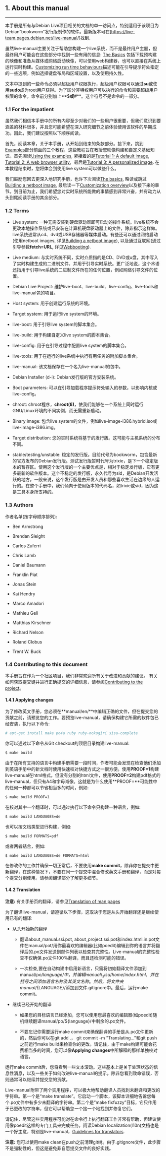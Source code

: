 
## 1. About this manual
--------

本手册是所有与Debian Live项目相关的文档的单一访问点，特别适用于该项目为Debian“bookworm”发行版制作的软件。最新版本可在[https://live-team.pages.debian.net/live-manual/]找到.

虽然live-manual主要关注于帮助您构建一个live系统，而不是最终用户主题，但最终用户可能会在这些部分中找到一些有用的信息: [The Basics](4.The_basics.md) 包括下载预构建的映像和准备从媒体或网络启动映像，可以使用web构建器，也可以直接在系统上运行实时构建。[Customizing run time behaviours](10.Customizing_run_time_behaviours.md)描述可能在引导提示符处指定的一些选项，例如选择键盘布局和区域设置，以及使用持久性。

文本中提到的一些命令必须以超级用户权限执行，超级用户权限可以通过**su**或使用**sudo**成为root用户获得。为了区分非特权用户可以执行的命令和需要超级用户权限的命令，命令前分别加上**$**或**#**。这个符号不是命令的一部分。


### 1.1 For the impatient

虽然我们相信本手册中的所有内容至少对我们的一些用户很重要，但我们意识到要涵盖的材料很多，并且您可能希望在深入研究细节之前体验使用该软件的早期成功。因此，我们建议按照以下顺序阅读。

首先，阅读本章，关于本手册，从开始到结束的条款部分。接下来，跳到[Examples](16.Examples.md)部分前面的三个教程，这些教程旨在教授您映像构建和自定义基础知识。首先阅读[Using the examples](16.Examples.md#161-using-the-examples), 紧接着的是[Tutorial 1: A default image](16.Examples.md#162-tutorial-1-a-default-image), [Tutorial 2: A web browser utility](16.Examples.md#163-tutorial-2-a-web-browser-utility)，最后是[Tutorial 3: A personalized image](16.Examples.md#164-tutorial-3-a-personalized-image). 在本教程结束时，您将体会到使用live system可以做些什么。

我们鼓励您回去更深入地研究手册，也许下次阅读[The basics](4.The_basics.md), 略读或跳过[Building a netboot image](4.The_basics.md#46-building-a-netboot-image), 最后读一下[Customization overview](7.Customization_overview.md)以及接下来的章节。到目前为止，我们希望您对实时系统所能做的事情感到非常兴奋，并有动力从头到尾阅读手册的其余部分。

### 1.2 Terms

- Live system: 一种无需安装到硬盘驱动器即可启动的操作系统。live系统不会更改本地操作系统或已安装在计算机硬盘驱动器上的文件，除非指示这样做。live系统通常从cd、dvd或USB存储器等媒体启动。有些还可以通过网络启动(使用netboot images, 详见[Building a netboot image](4.The_basics.md#46-building-a-netboot-image)), 以及通过互联网(通过引导参数**fetch=URL**, 详见[Webbooting](4.The_basics.md#47-webbooting)).

- Live medium: 与实时系统不同，实时介质指的是CD、DVD或u盘，其中写入了实时构建生成的二进制文件，并用于引导实时系统。更广泛地说，这个术语还指用于引导live系统的二进制文件所在的任何位置，例如网络引导文件的位置。

- Debian Live Project: 维护live-boot、live-build、live-config、live-tools和live-manual包的项目。

- Host system: 用于创建运行系统的环境。

- Target system: 用于运行live system的环境。

- live-boot: 用于引导live system的脚本集合。

- live-build: 用于构建自定义live system的脚本集合。

- live-config: 用于在引导过程中配置live system的脚本集合。

- live-tools: 用于在运行的live系统中执行有用任务的附加脚本集合。

- live-manual: 该文档保存在一个名为live-manual的包中。

- Debian Installer (d-i): Debian发行版的官方安装系统。

- Boot parameters: 可以在引导加载程序提示符处输入的参数，以影响内核或live-config。

- chroot: chroot程序，**chroot(8)**，使我们能够在一个系统上同时运行GNU/Linux环境的不同实例，而无需重新启动。

- Binary image: 包含live system的文件，例如live-image-i386.hybrid.iso或live-image-i386.img。

- Target distribution: 您的实时系统将基于的发行版。这可能与主机系统的分布不同。

- stable/testing/unstable: 稳定的发行版，目前代号为bookworm，包含最新的官方发布的Debian发行版。测试发行版暂时代号为trixie，是下一个稳定版本的暂存区。使用这个发行版的一个主要优点是，相对于稳定发行版，它有更多最新的软件版本。这个不稳定的发行版，永久代号为sid，是Debian开发活跃的地方。一般来说，这个发行版是由开发人员和那些喜欢生活在边缘的人运行的。在整个手册中，我们倾向于使用版本的代码名，如trixie或sid，因为这是工具本身所支持的。

### 1.3 Authors

作者名单(按字母顺序排列):

- Ben Armstrong

- Brendan Sleight

- Carlos Zuferri

- Chris Lamb

- Daniel Baumann

- Franklin Piat

- Jonas Stein

- Kai Hendry

- Marco Amadori

- Mathieu Geli

- Matthias Kirschner

- Richard Nelson

- Roland Clobus

- Trent W. Buck

### 1.4 Contributing to this document

本手册旨在作为一个社区项目，我们非常欢迎所有关于改进和贡献的建议。
有关如何获取提交键并进行正确提交的详细信息，请参阅[Contributing to the project](13.Contributing_to_the_project.md)。

#### 1.4.1 Applying changes

为了修改英文手册，您必须在**manual/en/**中编辑正确的文件，但在提交您的贡献之前，请预览您的工作。要预览live-manual，请确保构建它所需的软件包已经安装，执行以下命令:

```bash
# apt-get install make po4a ruby ruby-nokogiri sisu-complete
```

你可以通过以下命令从Git checkout的顶层目录构建live-manual:

```bash
$ make build
```

由于在所有支持的语言中构建手册需要一段时间，作者可能会发现在检查他们添加到英语手册中的新文档时使用快速校对快捷方式之一很方便。使用**PROOF=1**构建live-manual在html格式，但没有分割的html文件，使用**PROOF=2**构建pdf格式的live-manual，但只有A4和字母肖像。这就是为什么使用**PROOF=**可能性中的任何一种都可以节省相当多的时间，例如:

```bash
$ make build PROOF=1
```

在校对其中一个翻译时，可以通过执行以下命令只构建一种语言，例如:

```bash
$ make build LANGUAGES=de
```

也可以按文档类型进行构建，例如:

```bash
$ make build FORMATS=pdf
```

或者两者结合，例如:

```bash
$ make build LANGUAGES=de FORMATS=html
```

在修改你的工作并确保一切正常后，不要使用**make commit**，除非你在提交中更新翻译，在这种情况下，不要在同一个提交中混合修改英文手册和翻译，而是对每个提交分别使用。请参阅翻译部分了解更多细节。

#### 1.4.2 Translation

**注意:** 有关手册页的翻译，请参见[Translation of man pages](13.Contributing_to_the_project.md#131-translation-of-man-pages)

为了翻译live-manual，请遵循以下步骤，这取决于您是从头开始翻译还是继续使用已有的翻译:

- 从头开始新的翻译

    - 翻译about_manual.ssi.pot, about_project.ssi.pot和index.html.in.pot文件在manual/pot/用你最喜欢的编辑器(比如poedit)编辑到你的语言并将翻译后的.po文件发送到邮件列表以检查其完整性。Live-manual的完整性检查不仅确保.po文件100%翻译，而且还检测可能的错误。

    - 一次检查,要在自动构建中启用新语言，只需将初始翻译文件添加到manual/po/${language}/中，并编辑manual/_sisu/home/index.html，并在括号之间添加语言名称及其英文名称。然后，将文件夹manual/${LANGUAGE}/添加到文件.gitignore中。最后，运行make commit。

- 继续已经开始的翻译

    - 如果您的目标语言已经添加，您可以使用您最喜欢的编辑器(如poedit)随机继续翻译manual/po/${language}/中剩余的.po文件。

    - 不要忘记你需要运行make commit来确保翻译的手册是从.po文件更新的，然后你可以在git add .， git commit -m "Translating…"和git push之前运行make build来检查你的更改。请记住，由于make构建可能会花费相当多的时间，您可以像**Applying changes**中所解释的那样单独校对语言。

运行make commit后，您将看到一些文本滚动。这些基本上是关于处理状态的信息性消息，以及一些关于如何改进live-manual的提示。除非您看到致命错误，否则通常可以继续并提交您的贡献。

Live-manual附带了两个实用程序，可以极大地帮助翻译人员找到未翻译和更改的字符串。第一个是“make translate”。它启动一个脚本，该脚本详细地告诉您每个.po文件中有多少未翻译的字符串。第二个是“make fixfuzzy”目标，它只作用于已更改的字符串，但它可以帮助您一个接一个地找到并修复它们。

请记住，尽管这些实用程序可能对在命令行上执行翻译工作非常有帮助，但建议使用像poedit这样的专门工具来完成任务。阅读Debian localization(l10n)文档也是一个好主意，特别是live-manual，[Guidelines for translators](17.Style_guide.md#172-guidelines-for-translators).

**注意:** 您可以使用make clean在push之前清理git树。由于.gitignore文件，此步骤不是强制性的，但这是避免非自愿提交文件的良好实践。
